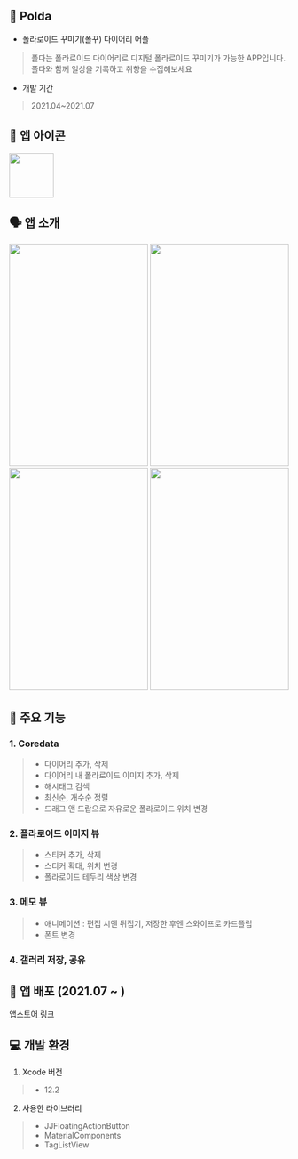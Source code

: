 ## 📝 Polda

+ 폴라로이드 꾸미기(폴꾸) 다이어리 어플
> 폴다는 폴라로이드 다이어리로 디지털 폴라로이드 꾸미기가 가능한 APP입니다. 폴다와 함께 일상을 기록하고 취향을 수집해보세요

+ 개발 기간
> 2021.04~2021.07

## 💫 앱 아이콘

<img src = "https://user-images.githubusercontent.com/77603632/130615082-4271355e-512c-439c-be99-9071807aaee2.png" width="80" height="80"> 

## 🗣 앱 소개 

<p float="left">
  
<img src = "https://user-images.githubusercontent.com/77603632/130616134-615501c0-56cb-47a8-a345-f8789a46f59b.png" width="250" height="400">
<img src = "https://user-images.githubusercontent.com/77603632/130614040-40ba632d-76c8-4255-a438-d17a1a254b50.png" width="250" height="400">  
<img src = "https://user-images.githubusercontent.com/77603632/130616413-0093c8b7-99fb-48b6-a0b0-25a5d423328b.png" width="250" height ="400">
<img src = "https://user-images.githubusercontent.com/77603632/130613601-a7b2ca05-eede-4d34-8b94-7203888d922a.png" width="250" height="400">
                                                                                                                                            
</p>
                                                                                                                         
                                                                                                                                          
                                                                                                                                                                                                                                                                 
                                                                                                                                          
                                                                                                                                       
                                                                                                                                            
## 📌 주요 기능
### 1. Coredata
> + 다이어리 추가, 삭제
> + 다이어리 내 폴라로이드 이미지 추가, 삭제
> + 해시태그 검색
> + 최신순, 개수순 정렬
> + 드래그 앤 드랍으로 자유로운 폴라로이드 위치 변경
### 2. 폴라로이드 이미지 뷰
> + 스티커 추가, 삭제
> + 스티커 확대, 위치 변경
> + 폴라로이드 테두리 색상 변경
### 3. 메모 뷰
> + 애니메이션 : 편집 시엔 뒤집기, 저장한 후엔 스와이프로 카드플립
> + 폰트 변경
### 4. 갤러리 저장, 공유
                                                                                                             
                                                                                                                                            
## 🔗 앱 배포 (2021.07 ~ )
[앱스토어 링크](https://apps.apple.com/kr/app/polda/id1577353290)                                                                                          
                                                                                                                                        
## 💻 개발 환경
                                                                                                                                           
1. Xcode 버전
> + 12.2
                                                                                                                                   
2. 사용한 라이브러리
> + JJFloatingActionButton 
> + MaterialComponents
> + TagListView
                                                                                                                                            
                                                                                                                                            
                                                                                                                                         
